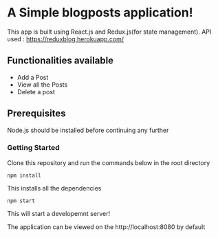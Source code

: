# A Simple blogposts application!
This app is built using React.js and Redux.js(for state management). API used : https://reduxblog.herokuapp.com/

## Functionalities available
- Add a Post
- View all the Posts
- Delete a post

## Prerequisites
Node.js should be installed before continuing any further
### Getting Started
Clone this repository and run the commands below in the root directory
```
npm install
```
This installs all the dependencies

```
npm start
```
This will start a developemnt server!

The application can be viewed on the http://localhost:8080 by default
